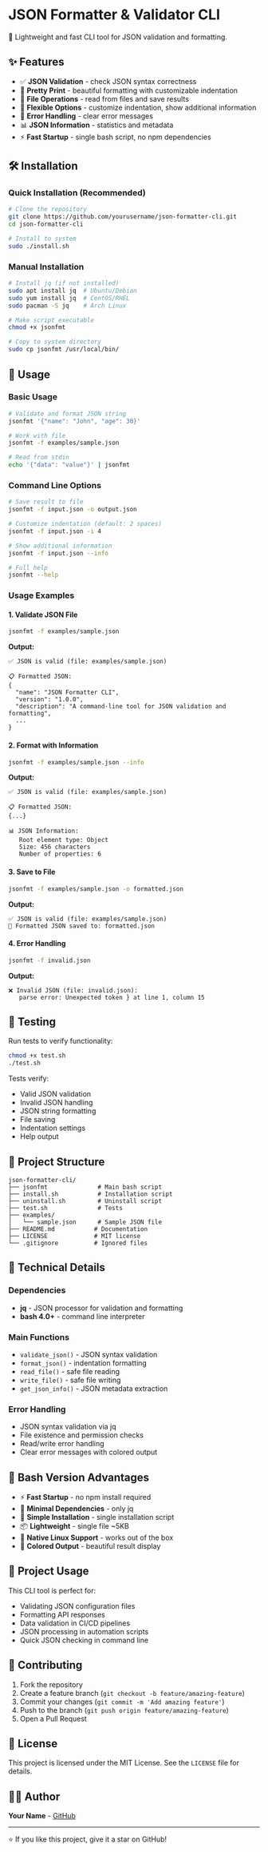 # JSON Formatter & Validator CLI

🚀 Lightweight and fast CLI tool for JSON validation and formatting.

## ✨ Features

- ✅ **JSON Validation** - check JSON syntax correctness
- 🎨 **Pretty Print** - beautiful formatting with customizable indentation
- 📁 **File Operations** - read from files and save results
- 🔧 **Flexible Options** - customize indentation, show additional information
- 🎯 **Error Handling** - clear error messages
- 📊 **JSON Information** - statistics and metadata
- ⚡ **Fast Startup** - single bash script, no npm dependencies

## 🛠️ Installation

### Quick Installation (Recommended)

```bash
# Clone the repository
git clone https://github.com/yourusername/json-formatter-cli.git
cd json-formatter-cli

# Install to system
sudo ./install.sh
```

### Manual Installation

```bash
# Install jq (if not installed)
sudo apt install jq  # Ubuntu/Debian
sudo yum install jq  # CentOS/RHEL
sudo pacman -S jq    # Arch Linux

# Make script executable
chmod +x jsonfmt

# Copy to system directory
sudo cp jsonfmt /usr/local/bin/
```

## 🚀 Usage

### Basic Usage

```bash
# Validate and format JSON string
jsonfmt '{"name": "John", "age": 30}'

# Work with file
jsonfmt -f examples/sample.json

# Read from stdin
echo '{"data": "value"}' | jsonfmt
```

### Command Line Options

```bash
# Save result to file
jsonfmt -f input.json -o output.json

# Customize indentation (default: 2 spaces)
jsonfmt -f input.json -i 4

# Show additional information
jsonfmt -f input.json --info

# Full help
jsonfmt --help
```

### Usage Examples

#### 1. Validate JSON File
```bash
jsonfmt -f examples/sample.json
```

**Output:**
```
✅ JSON is valid (file: examples/sample.json)

📋 Formatted JSON:
{
  "name": "JSON Formatter CLI",
  "version": "1.0.0",
  "description": "A command-line tool for JSON validation and formatting",
  ...
}
```

#### 2. Format with Information
```bash
jsonfmt -f examples/sample.json --info
```

**Output:**
```
✅ JSON is valid (file: examples/sample.json)

📋 Formatted JSON:
{...}

📊 JSON Information:
   Root element type: Object
   Size: 456 characters
   Number of properties: 6
```

#### 3. Save to File
```bash
jsonfmt -f examples/sample.json -o formatted.json
```

**Output:**
```
✅ JSON is valid (file: examples/sample.json)
📝 Formatted JSON saved to: formatted.json
```

#### 4. Error Handling
```bash
jsonfmt -f invalid.json
```

**Output:**
```
❌ Invalid JSON (file: invalid.json):
   parse error: Unexpected token } at line 1, column 15
```

## 🧪 Testing

Run tests to verify functionality:

```bash
chmod +x test.sh
./test.sh
```

Tests verify:
- Valid JSON validation
- Invalid JSON handling
- JSON string formatting
- File saving
- Indentation settings
- Help output

## 📁 Project Structure

```
json-formatter-cli/
├── jsonfmt              # Main bash script
├── install.sh           # Installation script
├── uninstall.sh         # Uninstall script
├── test.sh              # Tests
├── examples/
│   └── sample.json      # Sample JSON file
├── README.md           # Documentation
├── LICENSE             # MIT license
└── .gitignore          # Ignored files
```

## 🔧 Technical Details

### Dependencies
- **jq** - JSON processor for validation and formatting
- **bash 4.0+** - command line interpreter

### Main Functions
- `validate_json()` - JSON syntax validation
- `format_json()` - indentation formatting
- `read_file()` - safe file reading
- `write_file()` - safe file writing
- `get_json_info()` - JSON metadata extraction

### Error Handling
- JSON syntax validation via jq
- File existence and permission checks
- Read/write error handling
- Clear error messages with colored output

## 🎯 Bash Version Advantages

- ⚡ **Fast Startup** - no npm install required
- 🎯 **Minimal Dependencies** - only jq
- 🔧 **Simple Installation** - single installation script
- 📦 **Lightweight** - single file ~5KB
- 🐧 **Native Linux Support** - works out of the box
- 🎨 **Colored Output** - beautiful result display

## 🎯 Project Usage

This CLI tool is perfect for:
- Validating JSON configuration files
- Formatting API responses
- Data validation in CI/CD pipelines
- JSON processing in automation scripts
- Quick JSON checking in command line

## 🤝 Contributing

1. Fork the repository
2. Create a feature branch (`git checkout -b feature/amazing-feature`)
3. Commit your changes (`git commit -m 'Add amazing feature'`)
4. Push to the branch (`git push origin feature/amazing-feature`)
5. Open a Pull Request

## 📄 License

This project is licensed under the MIT License. See the `LICENSE` file for details.

## 👨‍💻 Author

**Your Name** - [GitHub](https://github.com/yourusername)

---

⭐ If you like this project, give it a star on GitHub! 